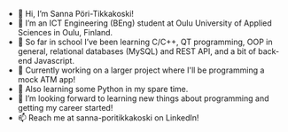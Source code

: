 - 👋 Hi, I’m Sanna Pöri-Tikkakoski!
- 👀 I’m an ICT Engineering (BEng) student at Oulu University of Applied Sciences in Oulu, Finland.
- 🌱 So far in school I’ve been learning C/C++, QT programming, OOP in general, relational databases (MySQL) and REST API, and a bit of back-end Javascript.
- 🏦 Currently working on a larger project where I'll be programming a mock ATM app!
- 🤖 Also learning some Python in my spare time.
- 💞️ I’m looking forward to learning new things about programming and getting my career started! 
- 📫 Reach me at sanna-poritikkakoski on LinkedIn!

<!---
sannatikk/sannatikk is a ✨ special ✨ repository because its `README.md` (this file) appears on your GitHub profile.
You can click the Preview link to take a look at your changes.
--->
